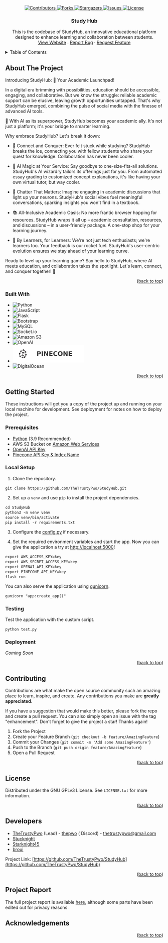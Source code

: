 <div align="center">
  <a href="https://github.com/TheTrustyPwo/StudyHub/graphs/contributors" target="_blank">
    <img src="https://img.shields.io/github/contributors/TheTrustyPwo/StudyHub.svg?style=for-the-badge" alt="Contributors">
  </a>
  <a href="https://github.com/TheTrustyPwo/StudyHub/network/members" target="_blank">
    <img src="https://img.shields.io/github/forks/TheTrustyPwo/StudyHub.svg?style=for-the-badge" alt="Forks">
  </a>
  <a href="https://github.com/TheTrustyPwo/StudyHub/stargazers" target="_blank">
    <img src="https://img.shields.io/github/stars/TheTrustyPwo/StudyHub.svg?style=for-the-badge" alt="Stargazers">
  </a>
  <a href="https://github.com/TheTrustyPwo/StudyHub/issues" target="_blank">
    <img src="https://img.shields.io/github/issues/TheTrustyPwo/StudyHub.svg?style=for-the-badge" alt="Issues">
  </a>
  <a href="https://github.com/TheTrustyPwo/StudyHub/blob/master/LICENSE.txt" target="_blank">
    <img src="https://img.shields.io/github/license/TheTrustyPwo/StudyHub.svg?style=for-the-badge" alt="License">
  </a>
</div>


<!-- PROJECT TITLE -->
<!--suppress HtmlDeprecatedAttribute, HtmlUnknownAnchorTarget -->

<div align="center">
<h3 align="center">Study Hub</h3>
  <p align="center">
    This is the codebase of StudyHub, an innovative educational platform designed to enhance learning and collaboration between students.
    <br/>
    <a href="https://studyhub.thepwo.com/" target="_blank">View Website</a>
    .
    <a href="https://github.com/TheTrustyPwo/StudyHub/issues">Report Bug</a>
    ·
    <a href="https://github.com/TheTrustyPwo/StudyHub/issues">Request Feature</a>
  </p>
</div>


<!-- TABLE OF CONTENTS -->
<details>
  <summary>Table of Contents</summary>
  <ol>
    <li>
      <a href="#about-the-project">About The Project</a>
      <ul>
        <li><a href="#built-with">Built With</a></li>
      </ul>
    </li>
    <li>
      <a href="#getting-started">Getting Started</a>
      <ul>
        <li><a href="#prerequisites">Prerequisites</a></li>
        <li><a href="#local-setup">Local Setup</a></li>
        <li><a href="#testing">Testing</a></li>
        <li><a href="#deployment">Deployment</a></li>
      </ul>
    </li>
    <li><a href="#contributing">Contributing</a></li>
    <li><a href="#license">License</a></li>
    <li><a href="#developers">Developers</a></li>
    <li><a href="#project-report">Project Report</a></li>
    <li><a href="#acknowledgements">Acknowledgements</a></li>
  </ol>
</details>


<!-- ABOUT THE PROJECT -->

## About The Project

Introducing StudyHub: 🚀 Your Academic Launchpad!

In a digital era brimming with possibilities, education should be accessible, engaging, and collaborative. But we know
the struggle: reliable academic support can be elusive, leaving growth opportunities untapped. That's why StudyHub
emerged, combining the pulse of social media with the finesse of advanced AI tools.

🔮 With AI as its superpower, StudyHub becomes your academic ally. It's not just a platform; it's your bridge to smarter
learning.

Why embrace StudyHub? Let's break it down:

- 🤝 Connect and Conquer: Ever felt stuck while studying? StudyHub breaks the ice, connecting you with fellow students
  who share your quest for knowledge. Collaboration has never been cooler.

- 🌟 AI Magic at Your Service: Say goodbye to one-size-fits-all solutions. StudyHub's AI wizardry tailors its offerings
  just for you. From automated essay grading to customized concept explanations, it's like having your own virtual
  tutor, but way cooler.

- 💬 Chatter That Matters: Imagine engaging in academic discussions that light up your neurons. StudyHub's social vibes
  fuel meaningful conversations, sparking insights you won't find in a textbook.

- 📚 All-Inclusive Academic Oasis: No more frantic browser hopping for resources. StudyHub wraps it all up – academic
  consultation, resources, and discussions – in a user-friendly package. A one-stop shop for your learning journey.

- 🧠 By Learners, for Learners: We're not just tech enthusiasts; we're learners too. Your feedback is our rocket fuel.
  StudyHub's user-centric evolution ensures we stay ahead of your learning curve.

Ready to level up your learning game? Say hello to StudyHub, where AI meets education, and collaboration takes the
spotlight. Let's learn, connect, and conquer together! 🚀

<p align="right">(<a href="#readme-top">back to top</a>)</p>

### Built With

* ![Python](https://img.shields.io/static/v1?style=for-the-badge&message=Python&color=3776AB&logo=Python&logoColor=FFFFFF&label=)
* ![JavaScript](https://img.shields.io/static/v1?style=for-the-badge&message=JavaScript&color=222222&logo=JavaScript&logoColor=F7DF1E&label=)
* ![Flask](https://img.shields.io/static/v1?style=for-the-badge&message=Flask&color=000000&logo=Flask&logoColor=FFFFFF&label=)
* ![Bootstrap](https://img.shields.io/static/v1?style=for-the-badge&message=Bootstrap&color=7952B3&logo=Bootstrap&logoColor=FFFFFF&label=)
* ![MySQL](https://img.shields.io/static/v1?style=for-the-badge&message=MySQL&color=4479A1&logo=MySQL&logoColor=FFFFFF&label=)
* ![Socket.io](https://img.shields.io/static/v1?style=for-the-badge&message=Socket.io&color=010101&logo=Socket.io&logoColor=FFFFFF&label=)
* ![Amazon S3](https://img.shields.io/static/v1?style=for-the-badge&message=Amazon+S3&color=569A31&logo=Amazon+S3&logoColor=FFFFFF&label=)
* ![OpenAI](https://img.shields.io/static/v1?style=for-the-badge&message=OpenAI&color=412991&logo=OpenAI&logoColor=FFFFFF&label=)
* ![Pinecone](assets/pinecone.svg)
* ![DigitalOcean](https://img.shields.io/static/v1?style=for-the-badge&message=DigitalOcean&color=0080FF&logo=DigitalOcean&logoColor=FFFFFF&label=)

<p align="right">(<a href="#readme-top">back to top</a>)</p>

<!-- Getting Started -->

## Getting Started

These instructions will get you a copy of the project up and running on your local machine for development. See
deployment for notes on how to deploy the project.

### Prerequisites

- [Python](https://www.python.org/) (3.9 Recommended)
- AWS S3 Bucket on [Amazon Web Services](https://aws.amazon.com/)
- [OpenAI API Key](https://platform.openai.com/account/api-keys)
- [Pinecone API Key & Index Name](https://www.pinecone.io/)

### Local Setup

1. Clone the repository.

```shell
git clone https://github.com/TheTrustyPwo/StudyHub.git
```

2. Set up a `venv` and use `pip` to install the project dependencies.

```shell
cd StudyHub
python3 -m venv venv
source venv/bin/activate
pip install -r requirements.txt
```

3. Configure the [config.py](https://github.com/TheTrustyPwo/StudyHub/blob/master/app/config.py) if necessary.

4. Set the required environment variables and start the app. Now you can give the application a try
   at [http://localhost:5000](http://localhost:5000)!

```shell
export AWS_ACCESS_KEY=key
export AWS_SECRET_ACCESS_KEY=key
export OPENAI_API_KEY=key
export PINECONE_API_KEY=key
flask run
```

You can also serve the application using [gunicorn](https://gunicorn.org/).

```shell
gunicorn "app:create_app()"
```

### Testing

Test the application with the custom script.

```shell
python test.py
```

### Deployment

*Coming Soon*

<p align="right">(<a href="#top">back to top</a>)</p>

<!-- CONTRIBUTING -->

## Contributing

Contributions are what make the open source community such an amazing place to learn, inspire, and create. Any
contributions you make are **greatly appreciated**.

If you have a suggestion that would make this better, please fork the repo and create a pull request. You can also
simply open an issue with the tag "enhancement". Don't forget to give the project a star! Thanks again!

1. Fork the Project
2. Create your Feature Branch (`git checkout -b feature/AmazingFeature`)
3. Commit your Changes (`git commit -m 'Add some AmazingFeature'`)
4. Push to the Branch (`git push origin feature/AmazingFeature`)
5. Open a Pull Request

<p align="right">(<a href="#top">back to top</a>)</p>


<!-- LICENSE -->

## License

Distributed under the GNU GPLv3 License. See `LICENSE.txt` for more information.

<p align="right">(<a href="#top">back to top</a>)</p>


<!-- Developers -->

## Developers

* [TheTrustyPwo](https://github.com/TheTrustyPwo) (Lead) - [thepwo](https://discordapp.com/users/989672946018693150) (
  Discord) - thetrustypwo@gmail.com
* [Stucknight](https://github.com/Stucknight)
* [Starknight45](https://github.com/Starknight45)
* [broui](https://github.com/broui)

Project Link: [https://github.com/TheTrustyPwo/StudyHub](https://github.com/TheTrustyPwo/StudyHub)

<p align="right">(<a href="#top">back to top</a>)</p>


<!-- Project Report -->

## Project Report

The full project report is available [here](https://github.com/TheTrustyPwo/StudyHub/assets/StudyHub-report.pdf),
although some parts have been edited out for privacy reasons.


<!-- Acknowledgements -->

## Acknowledgements

<p align="right">(<a href="#top">back to top</a>)</p>
